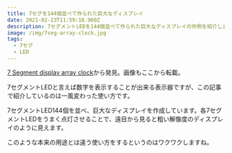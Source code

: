 ```yaml
---
title: 7セグを144個並べて作られた巨大なディスプレイ
date: 2021-02-23T11:59:18.960Z
description: 7セグメントLEDを144個並べて作られた巨大なディスプレイの作例を紹介します
image: /img/7seg-array-clock.jpg
tags:
  - 7セグ
  - LED
---
```

[7 Segment display array clock](https://hackaday.io/project/169632-7-segment-display-array-clock)から発見。画像もここから転載。

7セグメントLEDと言えば数字を表示することが出来る表示器ですが、この記事で紹介しているのは一風変わった使い方です。

7セグメントLED144個を並べ、巨大なディスプレイを作成しています。各7セグメントLEDをうまく点灯させることで、遠目から見ると粗い解像度のディスプレイのように見えます。

このような本来の用途とは違う使い方をするというのはワクワクしますね。
